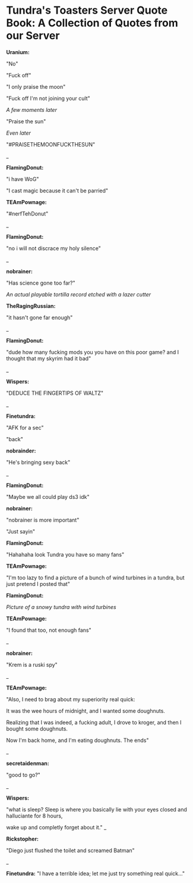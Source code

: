 #         Tundra's Toasters Server Quote Book: A Collection of Quotes from our Server

**Uranium:**

"No"

"Fuck off"

"I only praise the moon"

"Fuck off I'm not joining your cult"

*A few moments later*

"Praise the sun"

*Even later*

"#PRAISETHEMOONFUCKTHESUN"

_

**FlamingDonut:**

"i have WoG"

"I cast magic because it can't be parried"

**TEAmPownage:**

"#nerfTehDonut"

_

**FlamingDonut:**

"no i will not discrace my holy silence"

_

**nobrainer:**

"Has science gone too far?"

*An actual playable tortilla record etched with a lazer cutter*

**TheRagingRussian:**

"it hasn't gone far enough"

_

**FlamingDonut:**

"dude how many fucking mods you you have on this poor game? and I thought that my skyrim had it bad"

_

**Wispers:**

"DEDUCE THE FINGERTIPS OF WALTZ"

_

**Finetundra:**

"AFK for a sec"

"back"

**nobrainder:**

"He's bringing sexy back"

_

**FlamingDonut:**

"Maybe we all could play ds3 idk"

**nobrainer:**

"nobrainer is more important"

"Just sayin"

**FlamingDonut:**

"Hahahaha look Tundra you have so many fans"

**TEAmPownage:**

"I'm too lazy to find a picture of a bunch of wind turbines in a tundra, but just pretend I posted that"

**FlamingDonut:** 

*Picture of a snowy tundra with wind turbines*

**TEAmPownage:**

"I found that too, not enough fans"

_

**nobrainer:**

"Krem is a ruski spy"

_

**TEAmPownage:**

"Also, I need to brag about my superiority real quick:

It was the wee hours of midnight, and I wanted some doughnuts.

Realizing that I was indeed, a fucking adult, I drove to kroger, and then I bought some doughnuts.

Now I'm back home, and I'm eating doughnuts. The ends"

_

**secretaidenman:**

"good to go?"

_

**Wispers:**

"what is sleep? Sleep is where you basically lie with your eyes closed and halluciante for 8 hours,

wake up and completly forget about it."
_

**Rickstopher:**

"Diego just flushed the toilet and screamed Batman"

_

**Finetundra:** "I have a terrible idea; let me just try something real quick..."
